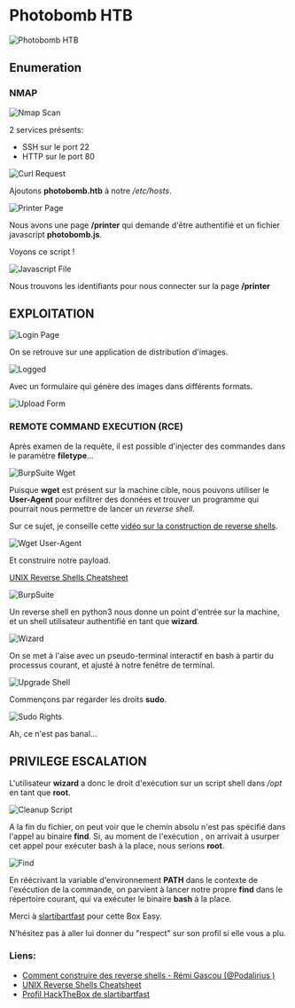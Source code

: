 # Photobomb HTB

![Photobomb HTB](img/Photobomb.png)

## Enumeration

### NMAP

![Nmap Scan](img/01-Nmap.JPG)

2 services présents:
- SSH sur le port 22
- HTTP sur le port 80

![Curl Request](img/02-Curl.JPG)

Ajoutons **photobomb.htb** à notre */etc/hosts*.

![Printer Page](img/03-Printer-Page.JPG)

Nous avons une page **/printer** qui demande d'être authentifié et un fichier javascript **photobomb.js**.

Voyons ce script !

![Javascript File](img/04-Javascript-File.JPG)

Nous trouvons les identifiants pour nous connecter sur la page **/printer**

## EXPLOITATION

![Login Page](img/05-Welcome-Login.JPG)

On se retrouve sur une application de distribution d'images.

![Logged](img/06-Logged.JPG)

Avec un formulaire qui génère des images dans différents formats.

![Upload Form](img/07-Upload.JPG)

### REMOTE COMMAND EXECUTION (RCE)

Après examen de la requête, il est possible d'injecter des commandes dans le paramètre **filetype**...

![BurpSuite Wget](img/08a-BurpSuite.JPG)

Puisque **wget** est présent sur la machine cible, nous pouvons utiliser le **User-Agent** pour exfiltrer des données et trouver un programme qui pourrait nous permettre de lancer un *reverse shell*.

Sur ce sujet, je conseille cette [vidéo sur la construction de reverse shells](https://www.youtube.com/watch?v=5EA3HUYzi8k).

![Wget User-Agent](img/08b-BurpSuite.JPG)

Et construire notre payload.

[UNIX Reverse Shells Cheatsheet](https://podalirius.net/fr/articles/unix-reverse-shells-cheatsheet/#python)

![BurpSuite](img/08-BurpSuite.JPG)

Un reverse shell en python3 nous donne un point d'entrée sur la machine, et un shell utilisateur authentifié en tant que **wizard**.

![Wizard](img/09-Wizard.JPG)

On se met à l'aise avec un pseudo-terminal interactif en bash à partir du processus courant, et ajusté à notre fenêtre de terminal.

![Upgrade Shell](img/10-Upgrade-Shell.JPG)

Commençons par regarder les droits **sudo**.

![Sudo Rights](img/11-Sudo.JPG)

Ah, ce n'est pas banal...

## PRIVILEGE ESCALATION

L'utilisateur **wizard** a donc le droit d'exécution  sur un script shell dans */opt* en tant que **root**.

![Cleanup Script](img/12-Cleanup.JPG)

A la fin du fichier, on peut voir que le chemin absolu n'est pas spécifié dans l'appel au binaire **find**.
Si, au moment de l'exécution , on arrivait à usurper cet appel pour exécuter bash à la place, nous serions **root**.

![Find](img/13-Find.JPG)

En réécrivant la variable d'environnement **PATH** dans le contexte de l'exécution de la commande, on parvient à lancer notre propre **find** dans le répertoire courant, qui va exécuter le binaire **bash** à la place.

Merci à [slartibartfast](https://app.hackthebox.com/users/85231) pour cette Box Easy.

N'hésitez pas à aller lui donner du "respect" sur son profil si elle vous a plu.

### Liens: 
- [Comment construire des reverse shells - Rémi Gascou (@Podalirius )](https://www.youtube.com/watch?v=5EA3HUYzi8k)
- [UNIX Reverse Shells Cheatsheet](https://podalirius.net/fr/articles/unix-reverse-shells-cheatsheet/)
- [Profil HackTheBox de slartibartfast](https://app.hackthebox.com/users/85231)


